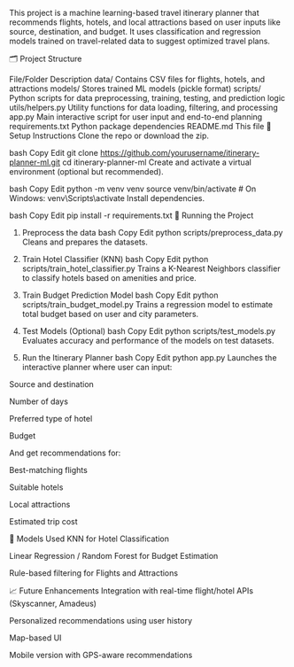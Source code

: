This project is a machine learning-based travel itinerary planner that recommends flights, hotels, and local attractions based on user inputs like source, destination, and budget. It uses classification and regression models trained on travel-related data to suggest optimized travel plans.

🗂️ Project Structure

File/Folder	Description
data/	Contains CSV files for flights, hotels, and attractions
models/	Stores trained ML models (pickle format)
scripts/	Python scripts for data preprocessing, training, testing, and prediction logic
utils/helpers.py	Utility functions for data loading, filtering, and processing
app.py	Main interactive script for user input and end-to-end planning
requirements.txt	Python package dependencies
README.md	This file
🔧 Setup Instructions
Clone the repo or download the zip.

bash
Copy
Edit
git clone https://github.com/yourusername/itinerary-planner-ml.git
cd itinerary-planner-ml
Create and activate a virtual environment (optional but recommended).

bash
Copy
Edit
python -m venv venv
source venv/bin/activate  # On Windows: venv\Scripts\activate
Install dependencies.

bash
Copy
Edit
pip install -r requirements.txt
🚀 Running the Project
1. Preprocess the data
bash
Copy
Edit
python scripts/preprocess_data.py
Cleans and prepares the datasets.

2. Train Hotel Classifier (KNN)
bash
Copy
Edit
python scripts/train_hotel_classifier.py
Trains a K-Nearest Neighbors classifier to classify hotels based on amenities and price.

3. Train Budget Prediction Model
bash
Copy
Edit
python scripts/train_budget_model.py
Trains a regression model to estimate total budget based on user and city parameters.

4. Test Models (Optional)
bash
Copy
Edit
python scripts/test_models.py
Evaluates accuracy and performance of the models on test datasets.

5. Run the Itinerary Planner
bash
Copy
Edit
python app.py
Launches the interactive planner where user can input:

Source and destination

Number of days

Preferred type of hotel

Budget

And get recommendations for:

Best-matching flights

Suitable hotels

Local attractions

Estimated trip cost

🧠 Models Used
KNN for Hotel Classification

Linear Regression / Random Forest for Budget Estimation

Rule-based filtering for Flights and Attractions

📈 Future Enhancements
Integration with real-time flight/hotel APIs (Skyscanner, Amadeus)

Personalized recommendations using user history

Map-based UI

Mobile version with GPS-aware recommendations







